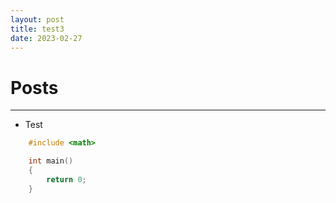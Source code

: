 ```yaml
---
layout: post
title: test3
date: 2023-02-27
---
```


# Posts

---

+ Test
```c++
	#include <math>

	int main()
	{
		return 0;
	}
```